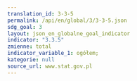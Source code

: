 ```yaml
---
translation_id: 3-3-5
permalink: /api/en/global/3/3-3-5.json
sdg_goal: 3
layout: json_en_globalne_goal_indicator
indicator: "3.3.5"
zmienne: total
indicator_variable_1: ogółem;
kategorie: null
source_url: www.stat.gov.pl
---
```

